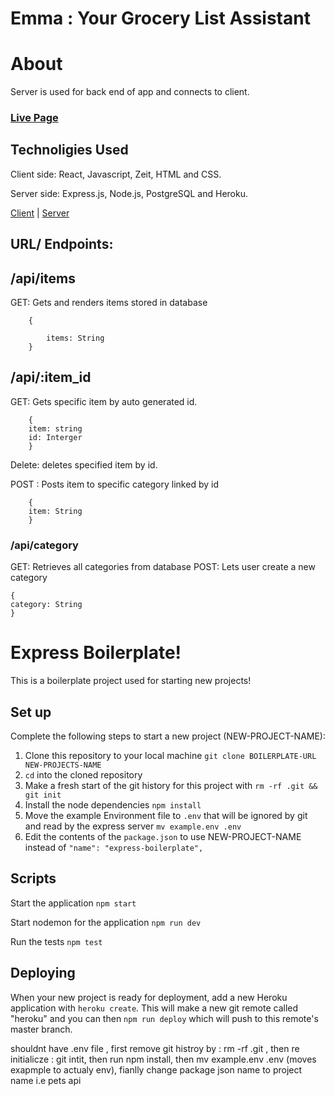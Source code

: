 # Emma : Your Grocery List Assistant
# About
Server is used for back end of app and connects to client. 

### [Live Page](https://emma-app-f6xxigitj.now.sh/)

## Technoligies Used
Client side: React, Javascript, Zeit, HTML and CSS.

Server side: Express.js, Node.js, PostgreSQL and Heroku. 

[Client](https://github.com/mal3905/Emma-Client2.git) |
[Server](https://github.com/mal3905/emma-server.git)

## URL/ Endpoints: 


## /api/items
GET: Gets and renders items stored in database

        {
             
            items: String
        }
## /api/:item_id
GET: Gets specific item by auto generated id.  

        {
        item: string
        id: Interger
        }

Delete: deletes specified item by id. 

POST : Posts item to specific category linked by id

        {
        item: String
        }

### /api/category
GET: Retrieves all categories from database 
POST: Lets user create a new category 


    {
    category: String
    }

# Express Boilerplate!

This is a boilerplate project used for starting new projects!

## Set up

Complete the following steps to start a new project (NEW-PROJECT-NAME):

1. Clone this repository to your local machine `git clone BOILERPLATE-URL NEW-PROJECTS-NAME`
2. `cd` into the cloned repository
3. Make a fresh start of the git history for this project with `rm -rf .git && git init`
4. Install the node dependencies `npm install`
5. Move the example Environment file to `.env` that will be ignored by git and read by the express server `mv example.env .env`
6. Edit the contents of the `package.json` to use NEW-PROJECT-NAME instead of `"name": "express-boilerplate",`

## Scripts

Start the application `npm start`

Start nodemon for the application `npm run dev`

Run the tests `npm test`

## Deploying

When your new project is ready for deployment, add a new Heroku application with `heroku create`. This will make a new git remote called "heroku" and you can then `npm run deploy` which will push to this remote's master branch.

shouldnt have .env file , first remove git histroy by : rm -rf .git , then re initialicze :  git intit, then run npm install, then  mv example.env .env (moves exapmple to actualy env), fianlly change package json name to project name  i.e pets api 